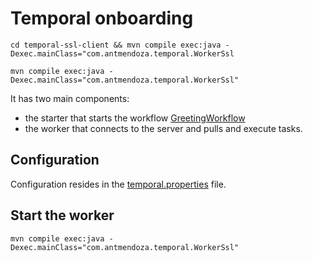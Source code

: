 # Temporal onboarding 


`cd temporal-ssl-client && mvn compile exec:java -Dexec.mainClass="com.antmendoza.temporal.WorkerSsl`

`mvn compile exec:java -Dexec.mainClass="com.antmendoza.temporal.WorkerSsl"`

It has two main components: 
- the starter that starts the workflow [GreetingWorkflow](./src/main/java/com/antmendoza/temporal/HelloActivity.java)
- the worker that connects to the server and pulls and execute tasks.

## Configuration
Configuration resides in the [temporal.properties](./src/main/resources/temporal.properties) file.


## Start the worker

`mvn compile exec:java -Dexec.mainClass="com.antmendoza.temporal.WorkerSsl"`